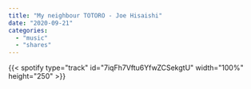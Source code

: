 ```yaml
---
title: "My neighbour TOTORO - Joe Hisaishi"
date: "2020-09-21"
categories:
  - "music"
  - "shares"
---
```


{{< spotify type="track" id="7iqFh7Vftu6YfwZCSekgtU" width="100%" height="250" >}}
